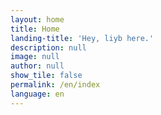 ```yaml
---
layout: home
title: Home
landing-title: 'Hey, liyb here.'
description: null
image: null
author: null
show_tile: false
permalink: /en/index
language: en
---
```


